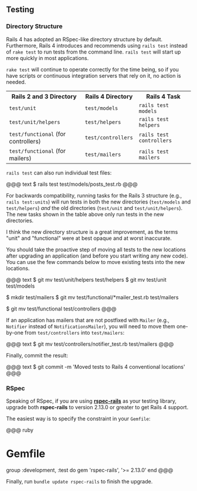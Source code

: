 ## <a id="testing"></a>Testing

### Directory Structure

Rails 4 has adopted an RSpec-like directory structure by default. Furthermore,
Rails 4 introduces and recommends using `rails test` instead of `rake test` to
run tests from the command line. `rails test` will start up more quickly in
most applications.

`rake test` will continue to operate correctly for the time being, so if you
have scripts or continuous integration servers that rely on it, no action is
needed.

<table>
  <tr>
    <th>Rails 2 and 3 Directory</th>
    <th>Rails 4 Directory</th>
    <th>Rails 4 Task</th>
  </tr>
  <tr>
    <td><code>test/unit</code></td>
    <td><code>test/models</code></td>
    <td><code>rails test models</code></td>
  </tr>
  <tr>
    <td><code>test/unit/helpers</code></td>
    <td><code>test/helpers</code></td>
    <td><code>rails test helpers</code></td>
  </tr>
  <tr>
    <td><code>test/functional</code> (for controllers)</td>
    <td><code>test/controllers</code></td>
    <td><code>rails test controllers</code></td>
  </tr>
  <tr>
    <td><code>test/functional</code> (for mailers)</td>
    <td><code>test/mailers</code></td>
    <td><code>rails test mailers</code></td>
  </tr>
</table>

`rails test` can also run individual test files:

@@@ text
$ rails test test/models/posts_test.rb
@@@

For backwards compatibility, running tasks for the Rails 3 structure (e.g.,
`rails test:units`) will run tests in both the new directories (`test/models`
and `test/helpers`) *and* the old directories (`test/unit` and
`test/unit/helpers`). The new tasks shown in the table above only run
tests in the new directories.

I think the new directory structure is a great improvement, as the terms "unit"
and "functional" were at best opaque and at worst inaccurate.

You should take the proactive step of moving all tests to the new locations
after upgrading an application (and before you start writing any new code). You
can use the few commands below to move existing tests into the new locations.

<!-- TODO: Try this! -->
@@@ text
$ git mv test/unit/helpers test/helpers
$ git mv test/unit test/models

$ mkdir test/mailers
$ git mv test/functional/*mailer_test.rb test/mailers

$ git mv test/functional test/controllers
@@@

If an application has mailers that are not postfixed with `Mailer` (e.g.,
`Notifier` instead of `NotificationsMailer`), you will need to move them
one-by-one from `test/controllers` into `test/mailers`:

@@@ text
$ git mv test/controllers/notifier_test.rb test/mailers
@@@

Finally, commit the result:

@@@ text
$ git commit -m 'Moved tests to Rails 4 conventional locations'
@@@

<!-- TODO: This is a good thing to automate with the rails4_upgrade gem? -->

### RSpec

Speaking of RSpec, if you are using
[**rspec-rails**](https://github.com/rspec/rspec-rails) as your testing
library, upgrade both **rspec-rails** to version 2.13.0 or greater to get Rails
4 support.

The easiest way is to specify the constraint in your `Gemfile`:

@@@ ruby
# Gemfile
group :development, :test do
  gem 'rspec-rails', '>= 2.13.0'
end
@@@

Finally, run `bundle update rspec-rails` to finish the
upgrade.
